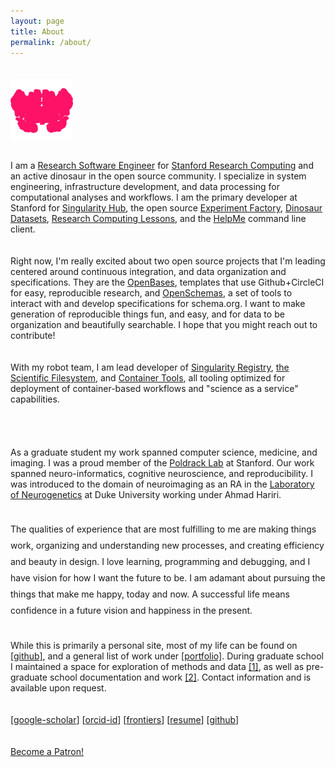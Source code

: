 ```yaml
---
layout: page
title: About
permalink: /about/
---
```


<style>
p {
  padding-bottom:20px !important;
}
</style>

<div style="margin-bottom:50px;padding-top:20px; width:100px; text-wrap:none;">
    <img src="/assets/images/avatar-highres.png" width="100px" style="float:right; margin-bottom:30px"><br>
</div>

<p style="padding-top:40px;">I am a <a href="https://profiles.stanford.edu/vanessa-sochat" target="_blank">Research Software Engineer</a> for <a href="https://srcc.stanford.edu/" target="_blank">Stanford Research Computing</a> and an active dinosaur in the open source community. I specialize in system engineering, infrastructure development, and data processing for computational analyses and workflows. I am the primary developer at Stanford for 
<a href="https://www.singularity-hub.org" target="_blank">Singularity Hub</a>, the open source <a href="https://expfactory.github.io/" target="_blank"> 
Experiment Factory</a>, <a href="https://vsoch.github.io/datasets" target="_blank"> Dinosaur Datasets</a>, 
<a href="https://vsoch.github.io/lessons" target="_blank"> Research Computing Lessons</a>, and the <a href="https://researchapps.github.io/helpme" target="_blank"> HelpMe</a> command line client. 

Right now, I'm really excited about two open source projects that I'm leading centered around continuous integration, 
and data organization and specifications. They are the <a href="https://openbases.github.io/" target="_blank">OpenBases</a>,
 templates that use Github+CircleCI for easy, reproducible research, and <a href="https://openschemas.github.io/" target="_blank">OpenSchemas</a>, a set of tools to interact with and develop specifications for schema.org. I want
to make generation of reproducible things fun, and easy, and for data to be organization and beautifully searchable.
I hope that you might reach out to contribute!


With my robot team, I am lead developer of <a href="https://singularityhub.github.io/sregistry" target="_blank">Singularity Registry</a>, <a href="https://sci-f.github.io" target="_blank">the Scientific Filesystem</a>, and <a href="https://singularityhub.github.io/" target="_blank"> Container Tools</a>, all tooling optimized for deployment of container-based workflows and "science as a service" capabilities.</p>

<p>As a graduate student my work spanned computer science, medicine, and imaging. I was a proud member of the <a href="http://poldracklab.stanford.edu" target="_blank">Poldrack Lab</a> at Stanford. Our work spanned neuro-informatics, cognitive neuroscience, and reproducibility. I was introduced to the domain of neuroimaging as an RA in the <a href="http://www.haririlab.com" target="_blank">Laboratory of Neurogenetics</a> at Duke University working under Ahmad Hariri.</p>

<p style="line-height:26px">The qualities of experience that are most fulfilling to me are making things work, organizing and understanding new processes, and creating efficiency and beauty in design. I love learning, programming and debugging, and I have vision for how I want the future to be. I am adamant about pursuing the things that make me happy, today and now. A successful life means confidence in a future vision and happiness in the present.</p>

<p>While this is primarily a personal site, most of my life can be found on <a href="http://www.github.com/vsoch" target="_blank">[github]</a>, and a general list of work under <a href="/work">[portfolio]</a>. During graduate school I maintained a space for exploration of methods and data <a href="http://www.vbmis.com/learn" target="_blank">[1]</a>, as well as pre-graduate school documentation and work <a href="http://www.vsoch.com/wiki" target="_blank">[2]</a>. Contact information and is available upon request.</p>

[<a href="https://scholar.google.com/citations?user=RTF50S4AAAAJ&amp;hl=en" target="_blank" class='no-after'>google-scholar</a>] [<a class='no-after' href="http://orcid.org/0000-0002-4387-3819" target="_blank">orcid-id</a>] [<a class='no-after' href="http://loop.frontiersin.org/people/188284/overview" target="_blank">frontiers</a>] [<a href="/assets/vsochat-cv.pdf" class='no-after' target="_blank">resume</a>] [<a href="https://www.github.com/vsoch" class='no-after' target="_blank">github</a>]

<a href="https://www.patreon.com/bePatron?u=11921318" data-patreon-widget-type="become-patron-button">Become a Patron!</a><script async src="https://c6.patreon.com/becomePatronButton.bundle.js"></script>
